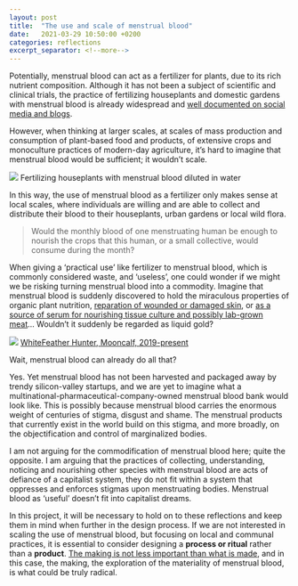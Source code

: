 ```yaml
---
layout: post
title:  "The use and scale of menstrual blood"
date:   2021-03-29 10:50:00 +0200
categories: reflections
excerpt_separator: <!--more-->
---
```


Potentially, menstrual blood can act as a fertilizer for plants, due to its rich nutrient composition. Although it has not been a subject of scientific and clinical trials, the practice of fertilizing houseplants and domestic gardens with menstrual blood is already widespread and [well documented on social media and blogs](http://peer2pickle.weebly.com/menstrual-blood-fertilizer.html). 

However, when thinking at larger scales, at scales of mass production and consumption of plant-based food and products, of extensive crops and monoculture practices of modern-day agriculture, it’s hard to imagine that menstrual blood would be sufficient; it wouldn’t scale.

![](/menstrual-care-blog/assets/images/pouringplant4.jpg)
<span class="caption">Fertilizing houseplants with menstrual blood diluted in water</span>
<!--more-->

In this way, the use of menstrual blood as a fertilizer only makes sense at local scales, where individuals are willing and are able to collect and distribute their blood to their houseplants, urban gardens or local wild flora.

> Would the monthly blood of one menstruating human be enough to nourish the crops that this human, or a small collective, would consume during the month?

When giving a ‘practical use’ like fertilizer to menstrual blood, which is commonly considered waste, and ‘useless’, one could wonder if we might we be risking turning menstrual blood into a commodity. Imagine that menstrual blood is suddenly discovered to hold the miraculous properties of organic plant nutrition, [reparation of wounded or damaged skin](https://hudson.org.au/latest-news/womb-to-wounds-menstrual-fluid-could-repair-damaged-skin/), or [as a source of serum for nourishing tissue culture and possibly lab-grown meat](https://we-make-money-not-art.com/whitefeather-hunter-the-witch-in-the-lab-coat/)… Wouldn’t it suddenly be regarded as liquid gold?

![](/menstrual-care-blog/assets/images/mooncalf.jpg)
<a href="https://www.whitefeatherhunter.ca/new-research" class="caption">WhiteFeather Hunter, Mooncalf, 2019-present</a>

Wait, menstrual blood can already do all that?

Yes. Yet menstrual blood has not been harvested and packaged away by trendy silicon-valley startups, and we are yet to imagine what a multinational-pharmaceutical-company-owned menstrual blood bank would look like. This is possibly because menstrual blood carries the enormous weight of centuries of stigma, disgust and shame. The menstrual products that currently exist in the world build on this stigma, and more broadly, on the objectification and control of marginalized bodies. 

I am not arguing for the commodification of menstrual blood here; quite the opposite. I am arguing that the practices of collecting, understanding, noticing and nourishing other species with menstrual blood are acts of defiance of a capitalist system, they do not fit within a system that oppresses and enforces stigmas upon menstruating bodies. Menstrual blood as ‘useful’ doesn’t fit into capitalist dreams.

In this project, it will be necessary to hold on to these reflections and keep them in mind when further in the design process. If we are not interested in scaling the use of menstrual blood, but focusing on local and communal practices, it is essential to consider designing a **process or ritual** rather than a **product**. [The making is not less important than what is made](https://www.missingwitches.com/2019/10/23/witches-found-whitefeather-hunter/), and in this case, the making, the exploration of the materiality of menstrual blood, is what could be truly radical.